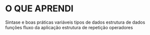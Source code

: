 # O QUE APRENDI

Sintase e boas práticas
variáveis
tipos de dados
estrutura de dados
funções
fluxo da aplicação
estrutura de repetição
operadores
